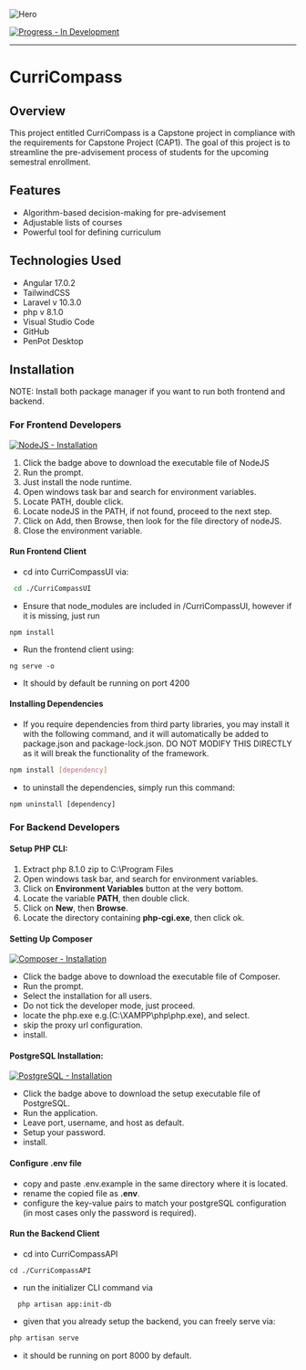 ![Hero](https://www.helpforassessment.com/blog/wp-content/uploads/2020/08/how-to-do-a-capstone-project.jpg)

[![Progress - In Development](https://img.shields.io/badge/Progress-In_Development-D30000?style=for-the-badge)]()

***
# CurriCompass

## Overview
This project entitled CurriCompass is a Capstone project in compliance with the requirements for Capstone Project (CAP1). The goal of this project is to streamline the pre-advisement process of students for the upcoming semestral enrollment. 

## Features
- Algorithm-based decision-making for pre-advisement
- Adjustable lists of courses 
- Powerful tool for defining curriculum

## Technologies Used
- Angular 17.0.2
- TailwindCSS
- Laravel v 10.3.0
- php v 8.1.0
- Visual Studio Code
- GitHub
- PenPot Desktop

## Installation
NOTE: Install both package manager if you want to run both frontend and backend.

### For Frontend Developers

[![NodeJS - Installation](https://img.shields.io/badge/NodeJS-Installation-2ea44f)](https://nodejs.org/dist/v20.10.0/node-v20.10.0-x64.msi)
1. Click the badge above to download the executable file of NodeJS
2. Run the prompt.
3. Just install the node runtime.
4. Open windows task bar and search for environment variables.
5. Locate PATH, double click.
6. Locate nodeJS in the PATH, if not found, proceed to the next step.
7. Click on Add, then Browse, then look for the file directory of nodeJS.
8. Close the environment variable.

#### Run Frontend Client
- cd into CurriCompassUI via:
```bash
 cd ./CurriCompassUI
```
- Ensure that node_modules are included in /CurriCompassUI, however if it is missing, just run
```shell
npm install
```
- Run the frontend client using:
```shell
ng serve -o
```
- It should by default be running on port 4200

#### Installing Dependencies
- If you require dependencies from third party libraries, you may install it with the following command, and it will automatically be added to package.json and package-lock.json. DO NOT MODIFY THIS DIRECTLY as it will break the functionality of the framework.
```bash
npm install [dependency]
``` 
- to uninstall the dependencies, simply run this command:

```shell
npm uninstall [dependency]
```

### For Backend Developers
#### Setup PHP CLI:
1. Extract php 8.1.0 zip to C:\Program Files
2. Open windows task bar, and search for environment variables.
3. Click on **Environment Variables** button at the very bottom.
4. Locate the variable **PATH**, then double click.
5. Click on **New**, then **Browse**.
6. Locate the directory containing **php-cgi.exe**, then click ok.

#### Setting Up Composer
[![Composer - Installation](https://img.shields.io/badge/Composer-Installation-d7e2f3)](https://getcomposer.org/Composer-Setup.exe)
- Click the badge above to download the executable file of Composer.
- Run the prompt.
- Select the installation for all users.
- Do not tick the developer mode, just proceed.
- locate the php.exe e.g.(C:\XAMPP\php\php.exe), and select.
- skip the proxy url configuration.
- install.

#### PostgreSQL Installation:

[![PostgreSQL - Installation](https://img.shields.io/badge/PostgreSQL-Installation-4d91ff)](https://sbp.enterprisedb.com/getfile.jsp?fileid=1258893)

- Click the badge above to download the setup executable file of PostgreSQL.
- Run the application.
- Leave port, username, and host as default.
- Setup your password.
- install.

#### Configure .env file
- copy and paste .env.example in the same directory where it is located.
- rename the copied file as **.env**.
- configure the key-value pairs to match your postgreSQL configuration (in most cases only the password is required).

#### Run the Backend Client
- cd into CurriCompassAPI
```shell
cd ./CurriCompassAPI
```
- run the initializer CLI command via

```shell
  php artisan app:init-db
```
- given that you already setup the backend, you can freely serve via:
```bash
php artisan serve
```
- it should be running on port 8000 by default.
